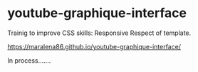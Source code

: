 # youtube-graphique-interface

Trainig to improve CSS skills:
Responsive
Respect of template.


 https://maralena86.github.io/youtube-graphique-interface/

In process.......

